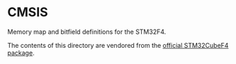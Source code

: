 # CMSIS

Memory map and bitfield definitions for the STM32F4.

The contents of this directory are vendored from the
[official STM32CubeF4 package](https://www.st.com/en/embedded-software/stm32cubef4.html).

